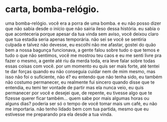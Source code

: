 # carta, bomba-relógio.

uma bomba-relógio. você era a porra de uma bomba. e eu não posso dizer que não sabia desde o início que não sairia ileso dessa história. eu sabia o que aconteceria porque apesar da tua vinda sem aviso, você deixou claro que tua estadia seria apenas temporária. não sei se você se sentiria culpada e talvez não devesse, eu escolhi não me afastar, gostei do quão bem a nossa bagunça funcionava, a gente falou sobre tudo o que temos e tudo o que não sentimos, você me mostrou teu caos e eu me senti livre pra fazer o mesmo, a gente até riu da merda toda, era leve falar sobre todas essas coisas com você. por um momento eu quis ser mais forte, até tentei te dar forças quando eu não conseguia cuidar nem de mim mesmo, mas isso não foi o suficiente, não é? eu entendo que não tenha sido, eu também não costumo permanecer, eu realmente fui sincero quando disse que te entendia, eu temi ter vontade de partir mas ela nunca veio, eu quis permanecer por você e desejei que, de repente, eu tivesse algo que te fizesse querer ficar também… quem sabe por mais algumas horas ou alguns dias? poderia ser só o tempo de você tomar mais um café, eu não me importaria. não tenho lidado bem com tua partida, mesmo que eu estivesse me preparando pra ela desde a tua vinda.

